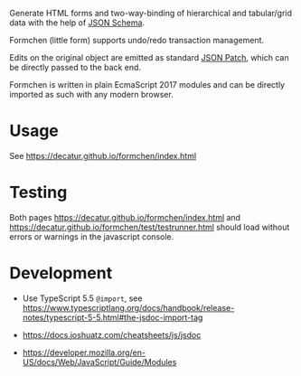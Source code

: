 Generate HTML forms and two-way-binding of hierarchical and tabular/grid data with the help of [JSON Schema](https://json-schema.org).

Formchen (little form) supports undo/redo transaction management.

Edits on the original object are emitted as standard [JSON Patch](https://tools.ietf.org/html/rfc6902),
which can be directly passed to the back end.

Formchen is written in plain EcmaScript 2017 modules and can be directly imported as such with any modern browser.


# Usage

See https://decatur.github.io/formchen/index.html

# Testing

Both pages https://decatur.github.io/formchen/index.html and https://decatur.github.io/formchen/test/testrunner.html should load without errors or warnings in the javascript console.


# Development

* Use TypeScript 5.5 `@import`, see 
https://www.typescriptlang.org/docs/handbook/release-notes/typescript-5-5.html#the-jsdoc-import-tag

* https://docs.joshuatz.com/cheatsheets/js/jsdoc
* https://developer.mozilla.org/en-US/docs/Web/JavaScript/Guide/Modules




